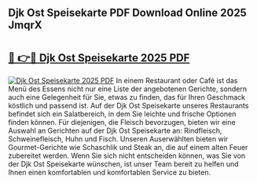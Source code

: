 ## Djk Ost Speisekarte PDF Download Online 2025 JmqrX

# <h2><a href="http://gc68yx.nevu.top/?p=Djk+Ost+Speisekarte">🔗 👉🔴 Djk Ost Speisekarte 2025 PDF</a></h2>

[![Djk Ost Speisekarte 2025 PDF](https://i.imgur.com/dBaPXMq.png)](http://gc68yx.nevu.top/?p=Djk+Ost+Speisekarte)
In einem Restaurant oder Café ist das Menü des Essens nicht nur eine Liste der angebotenen Gerichte, sondern auch eine Gelegenheit für Sie, etwas zu finden, das für Ihren Geschmack köstlich und passend ist. Auf der Djk Ost Speisekarte unseres Restaurants befindet sich ein Salatbereich, in dem Sie leichte und frische Optionen finden können. Für diejenigen, die Fleisch bevorzugen, bieten wir eine Auswahl an Gerichten auf der Djk Ost Speisekarte an: Rindfleisch, Schweinefleisch, Huhn und Fisch. Unseren Auserwählten bieten wir Gourmet-Gerichte wie Schaschlik und Steak an, die auf einem alten Feuer zubereitet werden. Wenn Sie sich nicht entscheiden können, was Sie von der Djk Ost Speisekarte wünschen, ist unser Team bereit zu helfen und Ihnen einen komfortablen und komfortablen Service zu bieten.
